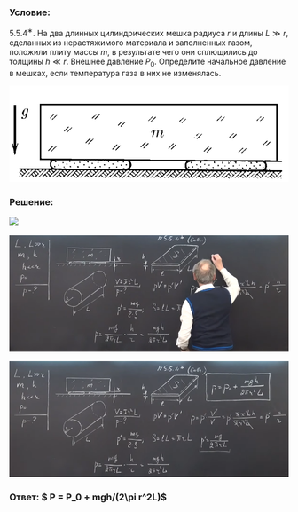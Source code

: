 ###  Условие: 

$5.5.4^{∗}.$ На два длинных цилиндрических мешка радиуса $r$ и длины $L \gg r$, сделанных из нерастяжимого материала и заполненных газом, положили плиту массы $m$, в результате чего они сплющились до толщины $h \ll r$. Внешнее давление $P_0$. Определите начальное давление в мешках, если температура газа в них не изменялась. 

![К задаче $5.5.4$|736x255, 50%](../../img/5.5.4/5.5.4.png)

###  Решение: 

![](https://www.youtube.com/embed/15UMH-GhB_8) 

![|857x357, 67%](../../img/5.5.4/01.png) 

![|852x354, 67%](../../img/5.5.4/02.png) 

###  Ответ: $ P = P_0 + mgh/(2\pi r^2L)$ 
